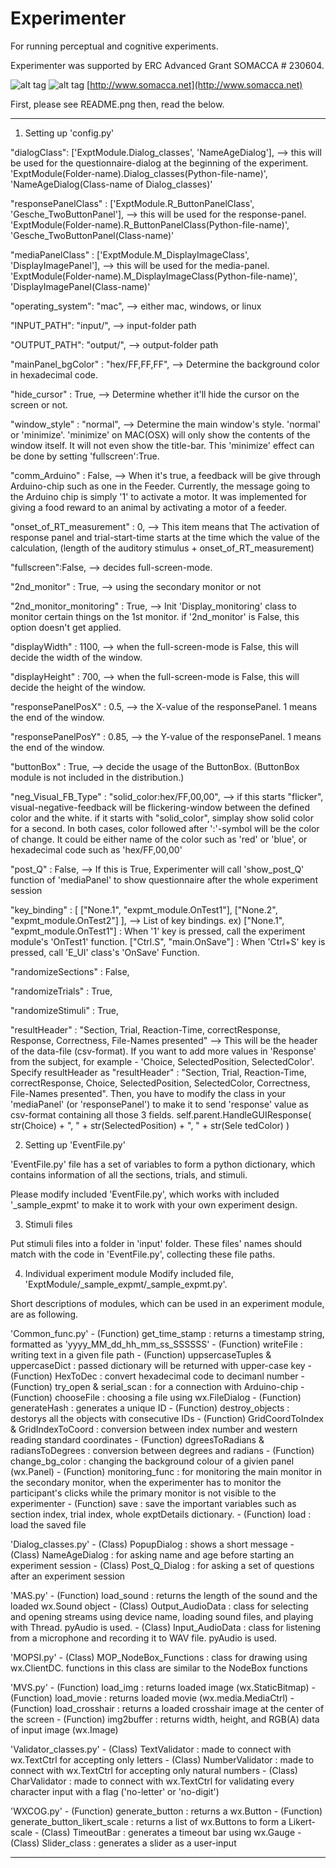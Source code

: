 Experimenter
============
For running perceptual and cognitive experiments.

Experimenter was supported by ERC Advanced Grant SOMACCA # 230604. 

![alt tag](http://www.somacca.net/somacca/img/jaune.jpg) ![alt tag](http://www.somacca.net/somacca/img/FP7-gen-RGB.jpg) [http://www.somacca.net](http://www.somacca.net)

First, please see README.png then, read the below.

-----------------------------------

1. Setting up 'config.py'

  "dialogClass": ['ExptModule.Dialog_classes', 'NameAgeDialog'], --> this will be used for the questionnaire-dialog at the beginning of the experiment. 'ExptModule(Folder-name).Dialog_classes(Python-file-name)', 'NameAgeDialog(Class-name of Dialog_classes)'

  "responsePanelClass" : ['ExptModule.R_ButtonPanelClass', 'Gesche_TwoButtonPanel'], --> this will be used for the response-panel. 'ExptModule(Folder-name).R_ButtonPanelClass(Python-file-name)', 'Gesche_TwoButtonPanel(Class-name)'

  "mediaPanelClass" : ['ExptModule.M_DisplayImageClass', 'DisplayImagePanel'], --> this will be used for the media-panel. 'ExptModule(Folder-name).M_DisplayImageClass(Python-file-name)', 'DisplayImagePanel(Class-name)'

  "operating_system": "mac", --> either mac, windows, or linux  

  "INPUT_PATH": "input/", --> input-folder path

  "OUTPUT_PATH": "output/", --> output-folder path

  "mainPanel_bgColor" : "hex/FF,FF,FF", --> Determine the background color in hexadecimal code.

  "hide_cursor" : True, --> Determine whether it'll hide the cursor on the screen or not.

  "window_style" : "normal", --> Determine the main window's style. 'normal' or 'minimize'. 'minimize' on MAC(OSX) will only show the contents of the window itself. It will not even show the title-bar. This 'minimize' effect can be done by setting 'fullscreen':True.

  "comm_Arduino" : False, --> When it's true, a feedback will be give through Arduino-chip such as one in the Feeder. Currently, the message going to the Arduino chip is simply '1' to activate a motor. It was implemented for giving a food reward to an animal by activating a motor of a feeder.

  "onset_of_RT_measurement" : 0, --> This item means that The activation of response panel and trial-start-time starts at the time which the value of the calculation, (length of the auditory stimulus + onset_of_RT_measurement)

  "fullscreen":False, --> decides full-screen-mode.

  "2nd_monitor" : True, --> using the secondary monitor or not

  "2nd_monitor_monitoring" : True, --> Init 'Display_monitoring' class to monitor certain things on the 1st monitor. if '2nd_monitor' is False, this option doesn't get applied.

  "displayWidth" : 1100, --> when the full-screen-mode is False, this will decide the width of the window.

  "displayHeight" : 700, --> when the full-screen-mode is False, this will decide the height of the window.

  "responsePanelPosX" : 0.5, --> the X-value of the responsePanel. 1 means the end of the window.

  "responsePanelPosY" : 0.85, --> the Y-value of the responsePanel. 1 means the end of the window.

  "buttonBox" : True, --> decide the usage of the ButtonBox. (ButtonBox module is not included in the distribution.)

  "neg_Visual_FB_Type" : "solid_color:hex/FF,00,00", --> if this starts "flicker", visual-negative-feedback will be flickering-window between the defined color and the white. if it starts with "solid_color", simplay show solid color for a second. In both cases, color followed after ':'-symbol will be the color of change. It could be either name of the color such as 'red' or 'blue', or hexadecimal code such as 'hex/FF,00,00'

  "post_Q" : False, --> If this is True, Experimenter will call 'show_post_Q' function of 'mediaPanel' to show questionnaire after the whole experiment session

  "key_binding" : [ ["None.1", "expmt_module.OnTest1"], ["None.2", "expmt_module.OnTest2"] ], --> List of key bindings. ex) ["None.1", "expmt_module.OnTest1"] : When '1' key is pressed, call the experiment module's 'OnTest1' function. ["Ctrl.S", "main.OnSave"] : When 'Ctrl+S' key is pressed, call 'E_UI' class's 'OnSave' Function.

  "randomizeSections" : False,

  "randomizeTrials" : True,

  "randomizeStimuli" : True,

  "resultHeader" : "Section, Trial, Reaction-Time, correctResponse, Response, Correctness, File-Names presented" --> This will be the header of the data-file (csv-format). If you want to add more values in 'Response' from the subject, for example - 'Choice, SelectedPosition, SelectedColor'. Specify resultHeader as "resultHeader" : "Section, Trial, Reaction-Time, correctResponse, Choice, SelectedPosition, SelectedColor, Correctness, File-Names presented". Then, you have to modify the class in your 'mediaPanel' (or 'responsePanel') to make it to send 'response' value as csv-format containing all those 3 fields. self.parent.HandleGUIResponse( str(Choice) + ", " + str(SelectedPosition) + ", " + str(Sele tedColor) )



2. Setting up 'EventFile.py'

  'EventFile.py' file has a set of variables to form a python dictionary, which contains information of all the sections, trials, and stimuli.

  Please modify included 'EventFile.py', which works with included '_sample_expmt' to make it to work with your own experiment design.



3. Stimuli files

  Put stimuli files into a folder in 'input' folder. These files' names should match with the code in 'EventFile.py', collecting these file paths.



4. Individual experiment module
  Modify included file, 'ExptModule/_sample_expmt/_sample_expmt.py'.

  Short descriptions of modules, which can be used in an experiment module, are as following.

  'Common_func.py'
    - (Function) get_time_stamp : returns a timestamp string, formatted as 'yyyy_MM_dd_hh_mm_ss_SSSSSS'
    - (Function) writeFile : writing text in a given file path
    - (Function) uppsercaseTuples & uppercaseDict : passed dictionary will be returned with upper-case key
    - (Function) HexToDec : convert hexadecimal code to decimanl number
    - (Function) try_open & serial_scan : for a connection with Arduino-chip
    - (Function) chooseFile : choosing a file using wx.FileDialog
    - (Function) generateHash : generates a unique ID
    - (Function) destroy_objects : destorys all the objects with consecutive IDs
    - (Function) GridCoordToIndex & GridIndexToCoord : conversion between index number and western reading standard coordinates
    - (Function) dgreesToRadians & radiansToDegrees : conversion between degrees and radians
    - (Function) change_bg_color : changing the background colour of a givien panel (wx.Panel)
    - (Function) monitoring_func : for monitoring the main monitor in the secondary monitor, when the experimenter has to monitor the participant's clicks while the primary monitor is not visible to the experimenter
    - (Function) save : save the important variables such as section index, trial index, whole exptDetails dictionary.
    - (Function) load : load the saved file

  'Dialog_classes.py'
    - (Class) PopupDialog : shows a short message
    - (Class) NameAgeDialog : for asking name and age before starting an experiment session
    - (Class) Post_Q_Dialog : for asking a set of questions after an experiment session

  'MAS.py'
    - (Function) load_sound : returns the length of the sound and the loaded wx.Sound object
    - (Class) Output_AudioData : class for selecting and opening streams using device name, loading sound files, and playing with Thread. pyAudio is used.
    - (Class) Input_AudioData : class for listening from a microphone and recording it to WAV file. pyAudio is used.

  'MOPSI.py'
    - (Class) MOP_NodeBox_Functions : class for drawing using wx.ClientDC. functions in this class are similar to the NodeBox functions

  'MVS.py'
    - (Function) load_img : returns loaded image (wx.StaticBitmap)
    - (Function) load_movie : returns loaded movie (wx.media.MediaCtrl)
    - (Function) load_crosshair : returns a loaded crosshair image at the center of the screen
    - (Function) img2buffer : returns width, height, and RGB(A) data of input image (wx.Image)

  'Validator_classes.py'
    - (Class) TextValidator : made to connect with wx.TextCtrl for accepting only letters
    - (Class) NumberValidator : made to connect with wx.TextCtrl for accepting only natural numbers
    - (Class) CharValidator : made to connect with wx.TextCtrl for validating every character input with a flag ('no-letter' or 'no-digit')

  'WXCOG.py'
    - (Function) generate_button : returns a wx.Button
    - (Function) generate_button_likert_scale : returns a list of wx.Buttons to form a Likert-scale
    - (Class) TimeoutBar : generates a timeout bar using wx.Gauge
    - (Class) Slider_class : generates a slider as a user-input

-----------------------------------



